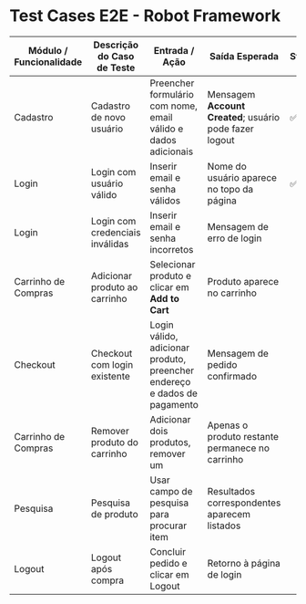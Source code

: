 # Test Cases E2E - Robot Framework


| Módulo / Funcionalidade | Descrição do Caso de Teste      | Entrada / Ação                                                           | Saída Esperada                                          | Status |
| ----------------------- | ------------------------------- | ------------------------------------------------------------------------ | ------------------------------------------------------- | ------ |
| Cadastro                | Cadastro de novo usuário        | Preencher formulário com nome, email válido e dados adicionais           | Mensagem **Account Created**; usuário pode fazer logout | ✅ OK   |
| Login                   | Login com usuário válido        | Inserir email e senha válidos                                            | Nome do usuário aparece no topo da página               | ✅ OK   |
| Login                   | Login com credenciais inválidas | Inserir email e senha incorretos                                         | Mensagem de erro de login                               |    |
| Carrinho de Compras     | Adicionar produto ao carrinho   | Selecionar produto e clicar em **Add to Cart**                           | Produto aparece no carrinho                             |    |
| Checkout                | Checkout com login existente    | Login válido, adicionar produto, preencher endereço e dados de pagamento | Mensagem de pedido confirmado                           |    |
| Carrinho de Compras     | Remover produto do carrinho     | Adicionar dois produtos, remover um                                      | Apenas o produto restante permanece no carrinho         |    |
| Pesquisa                | Pesquisa de produto             | Usar campo de pesquisa para procurar item                                | Resultados correspondentes aparecem listados            |    |
| Logout                  | Logout após compra              | Concluir pedido e clicar em Logout                                       | Retorno à página de login                               |    |

